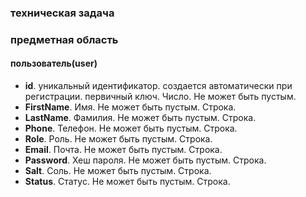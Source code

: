 ### техническая задача

### предметная область
#### пользователь(user)
 - **id**. уникальный идентификатор. создается автоматически при регистрации. первичный ключ. Число. Не может быть пустым. 
 - **FirstName**. Имя. Не может быть пустым. Строка.
 - **LastName**. Фамилия. Не может быть пустым. Строка.
 - **Phone**. Телефон. Не может быть пустым. Строка.
 - **Role**. Роль. Не может быть пустым. Строка.
 - **Email**. Почта. Не может быть пустым. Строка.
 - **Password**. Хеш пароля. Не может быть пустым. Строка.
 - **Salt**. Соль. Не может быть пустым. Строка.
 - **Status**. Статус. Не может быть пустым. Строка.


